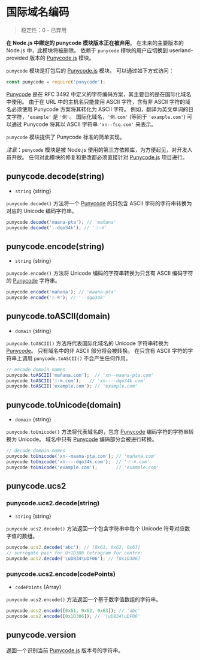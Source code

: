 # 国际域名编码

<!-- YAML
changes:

  - version: v7.0.0
    pr-url: https://github.com/nodejs/node/pull/7941
    description: Accessing this module will now emit a deprecation warning.
-->

<!--introduced_in=v0.10.0-->

> 稳定性：0 - 已弃用

**在 Node.js 中绑定的 punycode 模块版本正在被弃用**。 在未来的主要版本的 Node.js 中，此模块将被删除。 依赖于 `punycode` 模块的用户应切换到 userland-provided 版本的 [Punycode.js](https://mths.be/punycode) 模块。

`punycode` 模块是打包后的 [Punycode.js](https://mths.be/punycode) 模块。 可以通过如下方式访问：

```js
const punycode = require('punycode');
```

[Punycode](https://tools.ietf.org/html/rfc3492) 是在 RFC 3492 中定义的字符编码方案，其主要目的是在国际化域名中使用。 由于在 URL 中的主机名只能使用 ASCII 字符，含有非 ASCII 字符的域名必须使用 Punycode 方案将其转化为 ASCII 字符。 例如，翻译为英文单词的日文字符，`'example'` 是 `'例'`。 国际化域名，`'例.com'` (等同于 `'example.com'`) 可以通过 Punycode 将其以 ASCII 字符串 `'xn--fsq.com'` 来表示。

`punycode` 模块提供了 Punycode 标准的简单实现。

*注意*：`punycode` 模块是被 Node.js 使用的第三方依赖库，为方便起见，对开发人员开放。 任何对此模块的修复和更改都必须直接针对 [Punycode.js](https://mths.be/punycode) 项目进行。

## punycode.decode(string)

<!-- YAML
added: v0.5.1
-->

* `string` {string}

`punycode.decode()` 方法将一个 [Punycode](https://tools.ietf.org/html/rfc3492) 的只包含 ASCII 字符的字符串转换为对应的 Unicode 编码字符串。

```js
punycode.decode('maana-pta'); // 'mañana'
punycode.decode('--dqo34k'); // '☃-⌘'
```

## punycode.encode(string)

<!-- YAML
added: v0.5.1
-->

* `string` {string}

`punycode.encode()` 方法将 Unicode 编码的字符串转换为只含有 ASCII 编码字符的 [Punycode](https://tools.ietf.org/html/rfc3492) 字符串。

```js
punycode.encode('mañana'); // 'maana-pta'
punycode.encode('☃-⌘'); // '--dqo34k'
```

## punycode.toASCII(domain)

<!-- YAML
added: v0.6.1
-->

* `domain` {string}

`punycode.toASCII()` 方法将代表国际化域名的 Unicode 字符串转换为 [Punycode](https://tools.ietf.org/html/rfc3492)。 只有域名中的非 ASCII 部分将会被转换。 在只含有 ASCII 字符的字符串上调用 `punycode.toASCII()` 不会产生任何作用。

```js
// encode domain names
punycode.toASCII('mañana.com');  // 'xn--maana-pta.com'
punycode.toASCII('☃-⌘.com');   // 'xn----dqo34k.com'
punycode.toASCII('example.com'); // 'example.com'
```

## punycode.toUnicode(domain)

<!-- YAML
added: v0.6.1
-->

* `domain` {string}

`punycode.toUnicode()` 方法将代表域名的，包含 [Punycode](https://tools.ietf.org/html/rfc3492) 编码字符的字符串转换为 Unicode。 域名中只有 [Punycode](https://tools.ietf.org/html/rfc3492) 编码部分会被进行转换。

```js
// decode domain names
punycode.toUnicode('xn--maana-pta.com'); // 'mañana.com'
punycode.toUnicode('xn----dqo34k.com');  // '☃-⌘.com'
punycode.toUnicode('example.com');       // 'example.com'
```

## punycode.ucs2

<!-- YAML
added: v0.7.0
-->

### punycode.ucs2.decode(string)

<!-- YAML
added: v0.7.0
-->

* `string` {string}

`punycode.ucs2.decode()` 方法返回一个包含字符串中每个 Unicode 符号对应数字值的数组。

```js
punycode.ucs2.decode('abc'); // [0x61, 0x62, 0x63]
// surrogate pair for U+1D306 tetragram for centre:
punycode.ucs2.decode('\uD834\uDF06'); // [0x1D306]
```

### punycode.ucs2.encode(codePoints)

<!-- YAML
added: v0.7.0
-->

* `codePoints` {Array}

`punycode.ucs2.encode()` 方法返回一个基于数字值数组的字符串。

```js
punycode.ucs2.encode([0x61, 0x62, 0x63]); // 'abc'
punycode.ucs2.encode([0x1D306]); // '\uD834\uDF06'
```

## punycode.version

<!-- YAML
added: v0.6.1
-->

返回一个识别当前 [Punycode.js](https://mths.be/punycode) 版本号的字符串。